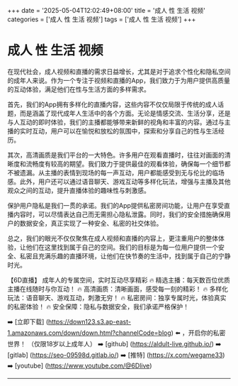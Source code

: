 +++
date = '2025-05-04T12:02:49+08:00'
title = '成人 性 生活 视频'
categories = ['成人 性 生活 视频']
tags = ['成人 性 生活 视频']
+++

# 成人 性 生活 视频

在现代社会，成人视频和直播的需求日益增长，尤其是对于追求个性化和隐私空间的成年人来说。作为一个专注于视频和直播的App，我们致力于为用户提供高质量的互动体验，满足他们在性与生活方面的多样需求。

首先，我们的App拥有多样化的直播内容，这些内容不仅仅局限于传统的成人话题，而是涵盖了现代成年人生活中的各个方面。无论是情感交流、生活分享，还是与人互动的即时体验，我们的主播都能够带来新鲜的视角和丰富的内容。通过与主播的实时互动，用户可以在愉悦和放松的氛围中，探索和分享自己的性与生活经历。

其次，高清画质是我们平台的一大特色。许多用户在观看直播时，往往对画面的清晰度和流畅度有较高的期望。我们致力于提供最佳的观看体验，确保每一个细节都不被遗漏。从主播的表情到现场的每一声互动，用户都能感受到无与伦比的临场感。此外，用户还可以通过语音聊天、游戏互动等多样化玩法，增强与主播及其他观众之间的互动，提升直播体验的趣味性与刺激感。

保护用户隐私是我们一贯的承诺。我们的App提供私密房间功能，让用户在享受直播内容时，可以尽情表达自己而无需担心隐私泄露。同时，我们的安全措施确保用户的数据安全，真正实现了一种安全、私密的社交体验。

总之，我们的眼光不仅仅聚焦在成人视频和直播的内容上，更注重用户的整体体验，让他们在这里找到属于自己的空间。我们的目标是为每一位用户提供一个安全、私密且充满乐趣的直播环境，让他们在快节奏的生活中，找到属于自己的宁静时光。

【6D直播】
成年人的专属空间，实时互动尽享精彩
🔥 精选主播：每天数百位优质主播在线随时与你互动！
🔥 高清画质：清晰画面，感受每一刻的精彩！
🔥 多样化玩法：语音聊天、游戏互动，刺激无穷！
🔥 私密房间：独享专属时光，体验真实的私密体验！
🔥 安全保障：隐私与数据安全，我们承诺严格保护！

➡️ [立即下载] (https://down123.s3.ap-east-1.amazonaws.com/down/down.html?channelCode=blog) ⬅️ ，开启你的私密世界！
（仅限18岁以上成年人）
➡️ [github] (https://aldult-live.github.io/)
➡️ [gitlab] (https://seo-09598d.gitlab.io/)
➡️ [推特] (https://x.com/wegame33)
➡️ [youtube] (https://www.youtube.com/@6Dlive)

---
